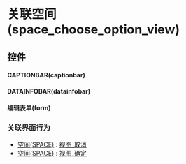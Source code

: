 # 关联空间(space_choose_option_view)  <!-- {docsify-ignore-all} -->



## 控件
#### CAPTIONBAR(captionbar)
#### DATAINFOBAR(datainfobar)
#### 编辑表单(form)


### 关联界面行为
  * [空间(SPACE)](module/Wiki/space) : [视图_取消](module/Wiki/space#界面行为)
  * [空间(SPACE)](module/Wiki/space) : [视图_确定](module/Wiki/space#界面行为)

<script>
 const { createApp } = Vue
  createApp({
    data() {
      return {

      }
    }
  }).use(ElementPlus).mount('#app')
</script>